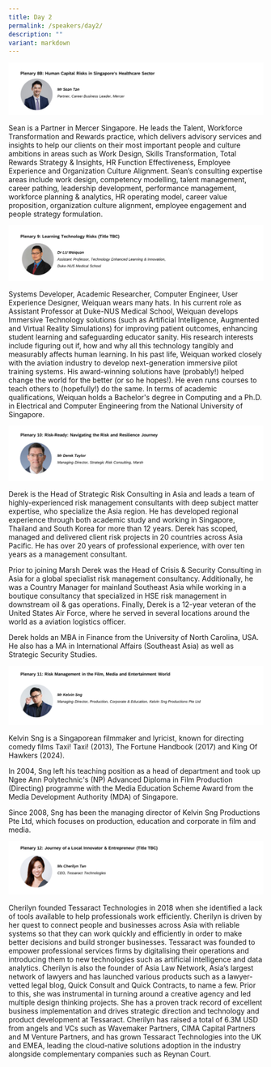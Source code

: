 ```yaml
---
title: Day 2
permalink: /speakers/day2/
description: ""
variant: markdown
---
```

![](/images/seantan.png)
       
Sean is a Partner in Mercer Singapore. He leads the Talent, Workforce Transformation and Rewards practice, which delivers advisory services and insights to help our clients on their most important people and culture ambitions in areas such as Work Design, Skills Transformation, Total Rewards Strategy & Insights, HR Function Effectiveness, Employee Experience and Organization Culture Alignment. Sean’s consulting expertise areas include work design, competency modelling, talent management, career pathing, leadership development, performance management, workforce planning & analytics, HR operating model, career value proposition, organization culture alignment, employee engagement and people strategy formulation.

![](/images/dr_lu_wq.png)

Systems Developer, Academic Researcher, Computer Engineer, User Experience Designer, Weiquan wears many hats. In his current role as Assistant Professor at Duke-NUS Medical School, Weiquan develops Immersive Technology solutions (such as Artificial Intelligence, Augmented and Virtual Reality Simulations) for improving patient outcomes, enhancing student learning and safeguarding educator sanity. His research interests include figuring out if, how and why all this technology tangibly and measurably affects human learning. In his past life, Weiquan worked closely with the aviation industry to develop next-generation immersive pilot training systems. His award-winning solutions have (probably!) helped change the world for the better (or so he hopes!). He even runs courses to teach others to (hopefully!) do the same. In terms of academic qualifications, Weiquan holds a Bachelor's degree in Computing and a Ph.D. in Electrical and Computer Engineering from the National University of Singapore.

![](/images/derek.png)

Derek is the Head of Strategic Risk Consulting in Asia and leads a team of highly-experienced risk management consultants with deep subject matter expertise, who specialize the Asia region. He has developed regional experience through both academic study and working in Singapore, Thailand and South Korea for more than 12 years. Derek has scoped, managed and delivered client risk projects in 20 countries across Asia Pacific. He has over 20 years of professional experience, with over ten years as a management consultant.

Prior to joining Marsh Derek was the Head of Crisis & Security Consulting in Asia for a global specialist risk management consultancy. Additionally, he was a Country Manager for mainland Southeast Asia while working in a boutique consultancy that specialized in HSE risk management in downstream oil & gas operations. Finally, Derek is a 12-year veteran of the United States Air Force, where he served in several locations around the world as a aviation logistics officer.

Derek holds an MBA in Finance from the University of North Carolina, USA. He also has a MA in International Affairs (Southeast Asia) as well as Strategic Security Studies.

![](/images/kevinsng.png)

Kelvin Sng is a Singaporean filmmaker and lyricist, known for directing comedy films Taxi! Taxi! (2013), The Fortune Handbook (2017) and King Of Hawkers (2024).

In 2004, Sng left his teaching position as a head of department and took up Ngee Ann Polytechnic's (NP) Advanced Diploma in Film Production (Directing) programme with the Media Education Scheme Award from the Media Development Authority (MDA) of Singapore.

Since 2008, Sng has been the managing director of Kelvin Sng Productions Pte Ltd, which focuses on production, education and corporate in film and media.

![](/images/cherilyn.png)

Cherilyn founded Tessaract Technologies in 2018 when she identified a lack of tools available to help professionals work efficiently. Cherilyn is driven by her quest to connect people and businesses across Asia with reliable systems so that they can work quickly and efficiently in order to make better decisions and build stronger businesses. Tessaract was founded to empower professional services firms by digitalising their operations and introducing them to new technologies such as artificial intelligence and data analytics. Cherilyn is also the founder of Asia Law Network, Asia’s largest network of lawyers and has launched various products such as a lawyer-vetted legal blog, Quick Consult and Quick Contracts, to name a few. Prior to this, she was instrumental in turning around a creative agency and led multiple design thinking projects. She has a proven track record of excellent business implementation and drives strategic direction and technology and product development at Tessaract. Cherilyn has raised a total of 6.3M USD from angels and VCs such as Wavemaker Partners, CIMA Capital Partners and M Venture Partners, and has grown Tessaract Technologies into the UK and EMEA, leading the cloud-native solutions adoption in the industry alongside complementary companies such as Reynan Court.